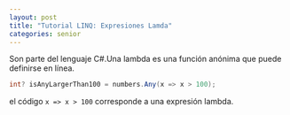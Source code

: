 ```yaml
---
layout: post
title: "Tutorial LINQ: Expresiones Lamda"
categories: senior
---
```


Son parte del lenguaje C#.<!--more-->Una lambda es una función anónima que puede definirse en línea. 

```csharp
int? isAnyLargerThan100 = numbers.Any(x => x > 100);
```

el código `x => x > 100` corresponde a una expresión lambda.